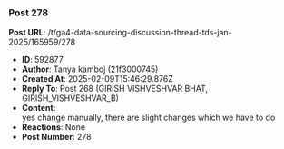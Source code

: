 ### Post 278
**Post URL**: /t/ga4-data-sourcing-discussion-thread-tds-jan-2025/165959/278
- **ID**: 592877
- **Author**: Tanya kamboj (21f3000745)
- **Created At**: 2025-02-09T15:46:29.876Z
- **Reply To**: Post 268 (GIRISH VISHVESHVAR BHAT, GIRISH_VISHVESHVAR_B)
- **Content**:  
  yes change manually, there are slight changes which we have to do
- **Reactions**: None
- **Post Number**: 278

